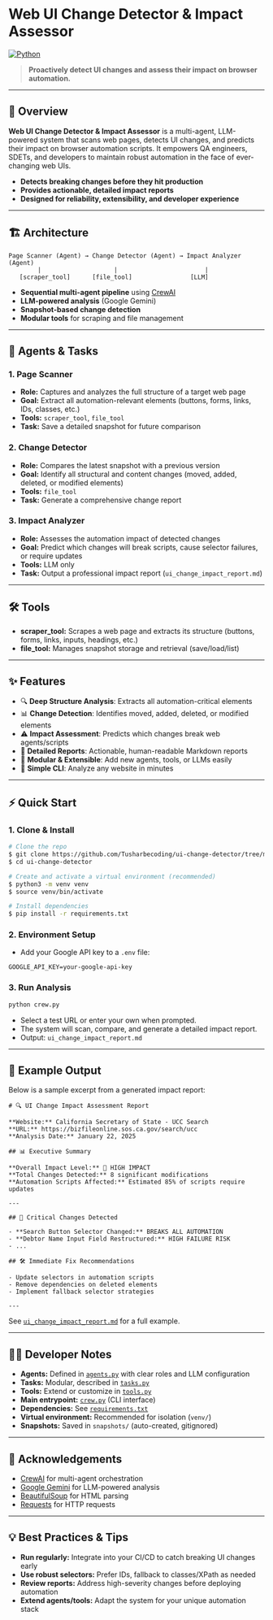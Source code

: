 # Web UI Change Detector & Impact Assessor

[![Python](https://img.shields.io/badge/Python-3.10%2B-blue.svg)](https://www.python.org/)

> **Proactively detect UI changes and assess their impact on browser automation.**

---

## 🚀 Overview

**Web UI Change Detector & Impact Assessor** is a multi-agent, LLM-powered system that scans web pages, detects UI changes, and predicts their impact on browser automation scripts. It empowers QA engineers, SDETs, and developers to maintain robust automation in the face of ever-changing web UIs.

- **Detects breaking changes before they hit production**
- **Provides actionable, detailed impact reports**
- **Designed for reliability, extensibility, and developer experience**

---

## 🏗️ Architecture

```
Page Scanner (Agent) → Change Detector (Agent) → Impact Analyzer (Agent)
        |                    |                        |
   [scraper_tool]      [file_tool]                [LLM]
```

- **Sequential multi-agent pipeline** using [CrewAI](https://github.com/joaomdmoura/crewAI)
- **LLM-powered analysis** (Google Gemini)
- **Snapshot-based change detection**
- **Modular tools** for scraping and file management

---

## 🤖 Agents & Tasks

### 1. **Page Scanner**

- **Role:** Captures and analyzes the full structure of a target web page
- **Goal:** Extract all automation-relevant elements (buttons, forms, links, IDs, classes, etc.)
- **Tools:** `scraper_tool`, `file_tool`
- **Task:** Save a detailed snapshot for future comparison

### 2. **Change Detector**

- **Role:** Compares the latest snapshot with a previous version
- **Goal:** Identify all structural and content changes (moved, added, deleted, or modified elements)
- **Tools:** `file_tool`
- **Task:** Generate a comprehensive change report

### 3. **Impact Analyzer**

- **Role:** Assesses the automation impact of detected changes
- **Goal:** Predict which changes will break scripts, cause selector failures, or require updates
- **Tools:** LLM only
- **Task:** Output a professional impact report (`ui_change_impact_report.md`)

---

## 🛠️ Tools

- **scraper_tool:** Scrapes a web page and extracts its structure (buttons, forms, links, inputs, headings, etc.)
- **file_tool:** Manages snapshot storage and retrieval (save/load/list)

---

## ✨ Features

- 🔍 **Deep Structure Analysis**: Extracts all automation-critical elements
- 📊 **Change Detection**: Identifies moved, added, deleted, or modified elements
- ⚠️ **Impact Assessment**: Predicts which changes break web agents/scripts
- 📝 **Detailed Reports**: Actionable, human-readable Markdown reports
- 🧩 **Modular & Extensible**: Add new agents, tools, or LLMs easily
- 🚀 **Simple CLI**: Analyze any website in minutes

---

## ⚡ Quick Start

### 1. **Clone & Install**

```bash
# Clone the repo
$ git clone https://github.com/Tusharbecoding/ui-change-detector/tree/main
$ cd ui-change-detector

# Create and activate a virtual environment (recommended)
$ python3 -m venv venv
$ source venv/bin/activate

# Install dependencies
$ pip install -r requirements.txt
```

### 2. **Environment Setup**

- Add your Google API key to a `.env` file:

```
GOOGLE_API_KEY=your-google-api-key
```

### 3. **Run Analysis**

```bash
python crew.py
```

- Select a test URL or enter your own when prompted.
- The system will scan, compare, and generate a detailed impact report.
- Output: `ui_change_impact_report.md`

---

## 📝 Example Output

Below is a sample excerpt from a generated impact report:

```
# 🔍 UI Change Impact Assessment Report

**Website:** California Secretary of State - UCC Search
**URL:** https://bizfileonline.sos.ca.gov/search/ucc
**Analysis Date:** January 22, 2025

## 📊 Executive Summary

**Overall Impact Level:** 🔴 HIGH IMPACT
**Total Changes Detected:** 8 significant modifications
**Automation Scripts Affected:** Estimated 85% of scripts require updates

---

## 🎯 Critical Changes Detected

- **Search Button Selector Changed:** BREAKS ALL AUTOMATION
- **Debtor Name Input Field Restructured:** HIGH FAILURE RISK
- ...

## 🛠️ Immediate Fix Recommendations

- Update selectors in automation scripts
- Remove dependencies on deleted elements
- Implement fallback selector strategies

---
```

See [`ui_change_impact_report.md`](ui_change_impact_report.md) for a full example.

---

## 🧑‍💻 Developer Notes

- **Agents:** Defined in [`agents.py`](agents.py) with clear roles and LLM configuration
- **Tasks:** Modular, described in [`tasks.py`](tasks.py)
- **Tools:** Extend or customize in [`tools.py`](tools.py)
- **Main entrypoint:** [`crew.py`](crew.py) (CLI interface)
- **Dependencies:** See [`requirements.txt`](requirements.txt)
- **Virtual environment:** Recommended for isolation (`venv/`)
- **Snapshots:** Saved in `snapshots/` (auto-created, gitignored)

---

## 🙏 Acknowledgements

- [CrewAI](https://github.com/joaomdmoura/crewAI) for multi-agent orchestration
- [Google Gemini](https://ai.google.dev/gemini-api/docs) for LLM-powered analysis
- [BeautifulSoup](https://www.crummy.com/software/BeautifulSoup/) for HTML parsing
- [Requests](https://docs.python-requests.org/) for HTTP requests

---

## 💡 Best Practices & Tips

- **Run regularly:** Integrate into your CI/CD to catch breaking UI changes early
- **Use robust selectors:** Prefer IDs, fallback to classes/XPath as needed
- **Review reports:** Address high-severity changes before deploying automation
- **Extend agents/tools:** Adapt the system for your unique automation stack
